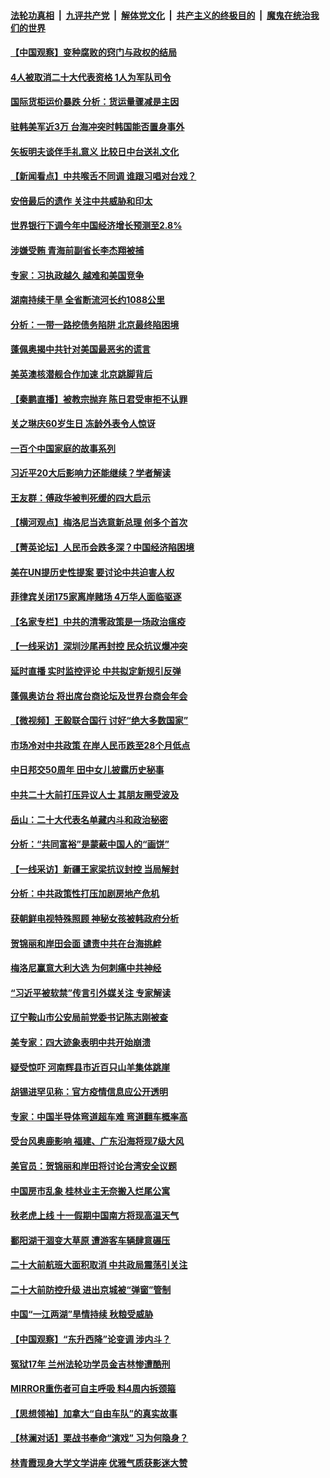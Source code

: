 ####  [法轮功真相](../../../../basic/blob/master/README.md?t=09271631) &nbsp;|&nbsp; [九评共产党](../../../../9ping.md/blob/master/README.md?t=09271631) &nbsp;|&nbsp; [解体党文化](../../../../jtdwh.md/blob/master/README.md?t=09271631)  &nbsp;|&nbsp; [共产主义的终极目的](../../../../gczydzjmd.md/blob/master/README.md?t=09271631) &nbsp;|&nbsp; [魔鬼在统治我们的世界](../../../../mgztzwmdsj.md/blob/master/README.md?t=09271631) 

#### [【中国观察】变种腐败的窍门与政权的结局](../pages/nsc413/n13833405.md?t=09271631) 

#### [4人被取消二十大代表资格 1人为军队司令](../pages/nsc413/n13833550.md?t=09271631) 

#### [国际货柜运价暴跌 分析：货运量骤减是主因](../pages/nsc413/n13833494.md?t=09271631) 

#### [驻韩美军近3万 台海冲突时韩国能否置身事外](../pages/nsc413/n13833401.md?t=09271631) 

#### [矢板明夫谈伴手礼意义 比较日中台送礼文化](../pages/nsc413/n13833379.md?t=09271631) 

#### [【新闻看点】中共喉舌不同调 谁跟习唱对台戏？](../pages/nsc413/n13833235.md?t=09271631) 

#### [安倍最后的遗作 关注中共威胁和印太](../pages/nsc413/n13833342.md?t=09271631) 


#### [世界银行下调今年中国经济增长预测至2.8%](../pages/nsc413/n13833373.md?t=09271631) 

#### [涉嫌受贿 青海前副省长李杰翔被捕](../pages/nsc413/n13833407.md?t=09271631) 

#### [专家：习执政越久 越难和美国竞争](../pages/nsc413/n13833282.md?t=09271631) 

#### [湖南持续干旱 全省断流河长约1088公里](../pages/nsc413/n13833363.md?t=09271631) 

#### [分析：一带一路挖债务陷阱 北京最终陷困境](../pages/nsc413/n13833272.md?t=09271631) 

#### [蓬佩奥揭中共针对美国最恶劣的谎言](../pages/nsc413/n13833370.md?t=09271631) 

#### [美英澳核潜舰合作加速 北京跳脚背后](../pages/nsc413/n13833345.md?t=09271631) 

#### [【秦鹏直播】被教宗抛弃 陈日君受审拒不认罪](../pages/nsc413/n13833266.md?t=09271631) 

#### [关之琳庆60岁生日 冻龄外表令人惊讶](../pages/nsc413/n13833245.md?t=09271631) 

#### [一百个中国家庭的故事系列](../pages/nsc413/n13833308.md?t=09271631) 

#### [习近平20大后影响力还能继续？学者解读](../pages/nsc413/n13833167.md?t=09271631) 

#### [王友群：傅政华被判死缓的四大启示](../pages/nsc413/n13833274.md?t=09271631) 

#### [【横河观点】梅洛尼当选意新总理 创多个首次](../pages/nsc413/n13833252.md?t=09271631) 

#### [【菁英论坛】人民币会跌多深？中国经济陷困境](../pages/nsc413/n13833237.md?t=09271631) 

#### [美在UN提历史性提案 要讨论中共迫害人权](../pages/nsc413/n13833221.md?t=09271631) 

#### [菲律宾关闭175家离岸赌场 4万华人面临驱逐](../pages/nsc413/n13833169.md?t=09271631) 

#### [【名家专栏】中共的清零政策是一场政治瘟疫](../pages/nsc413/n13833018.md?t=09271631) 

#### [【一线采访】深圳沙尾再封控 民众抗议爆冲突](../pages/nsc413/n13833087.md?t=09271631) 

#### [延时直播 实时监控评论 中共拟定新规引反弹](../pages/nsc413/n13833224.md?t=09271631) 

#### [蓬佩奥访台 将出席台商论坛及世界台商会年会](../pages/nsc413/n13833142.md?t=09271631) 

#### [【微视频】王毅联合国行 讨好“绝大多数国家”](../pages/nsc413/n13833075.md?t=09271631) 

#### [市场冷对中共政策 在岸人民币跌至28个月低点](../pages/nsc413/n13833170.md?t=09271631) 

#### [中日邦交50周年 田中女儿披露历史秘事](../pages/nsc413/n13833154.md?t=09271631) 

#### [中共二十大前打压异议人士 其朋友圈受波及](../pages/nsc413/n13833136.md?t=09271631) 

#### [岳山：二十大代表名单藏内斗和政治秘密](../pages/nsc413/n13833108.md?t=09271631) 

#### [分析：“共同富裕”是蒙蔽中国人的“画饼”](../pages/nsc413/n13832903.md?t=09271631) 

#### [【一线采访】新疆王家梁抗议封控 当局解封](../pages/nsc413/n13832937.md?t=09271631) 

#### [分析：中共政策性打压加剧房地产危机](../pages/nsc413/n13833137.md?t=09271631) 

#### [获朝鲜电视特殊照顾 神秘女孩被韩政府分析](../pages/nsc413/n13833076.md?t=09271631) 

#### [贺锦丽和岸田会面 谴责中共在台海挑衅](../pages/nsc413/n13833009.md?t=09271631) 

#### [梅洛尼赢意大利大选 为何刺痛中共神经](../pages/nsc413/n13833003.md?t=09271631) 

#### [“习近平被软禁”传言引外媒关注 专家解读](../pages/nsc413/n13832922.md?t=09271631) 

#### [辽宁鞍山市公安局前党委书记陈志刚被查](../pages/nsc413/n13832944.md?t=09271631) 

#### [美专家：四大迹象表明中共开始崩溃](../pages/nsc413/n13832549.md?t=09271631) 

#### [疑受惊吓 河南辉县市近百只山羊集体跳崖](../pages/nsc413/n13832908.md?t=09271631) 

#### [胡锡进罕见称：官方疫情信息应公开透明](../pages/nsc413/n13832896.md?t=09271631) 

#### [专家：中国半导体弯道超车难 弯道翻车概率高](../pages/nsc413/n13832884.md?t=09271631) 

#### [受台风奥鹿影响 福建、广东沿海将现7级大风](../pages/nsc413/n13832858.md?t=09271631) 

#### [美官员：贺锦丽和岸田将讨论台湾安全议题](../pages/nsc413/n13832844.md?t=09271631) 

#### [中国房市乱象 桂林业主无奈搬入烂尾公寓](../pages/nsc413/n13832847.md?t=09271631) 

#### [秋老虎上线 十一假期中国南方将现高温天气](../pages/nsc413/n13832749.md?t=09271631) 

#### [鄱阳湖干涸变大草原 遭游客车辆肆意碾压](../pages/nsc413/n13832774.md?t=09271631) 

#### [二十大前航班大面积取消 中共政局震荡引关注](../pages/nsc413/n13832753.md?t=09271631) 

#### [二十大前防控升级 进出京城被“弹窗”管制](../pages/nsc413/n13832665.md?t=09271631) 

#### [中国“一江两湖”旱情持续 秋粮受威胁](../pages/nsc413/n13832714.md?t=09271631) 


#### [【中国观察】“东升西降”论变调 涉内斗？](../pages/nsc413/n13832468.md?t=09271631) 

#### [冤狱17年 兰州法轮功学员金吉林惨遭酷刑](../pages/nsc413/n13832422.md?t=09271631) 

#### [MIRROR重伤者可自主呼吸 料4周内拆颈箍](../pages/nsc413/n13832562.md?t=09271631) 

#### [【思想领袖】加拿大“自由车队”的真实故事](../pages/nsc413/n13816427.md?t=09271631) 

#### [【林澜对话】栗战书奉命“演戏” 习为何隐身？](../pages/nsc413/n13832484.md?t=09271631) 

#### [林青霞现身大学文学讲座 优雅气质获影迷大赞](../pages/nsc413/n13832538.md?t=09271631) 

